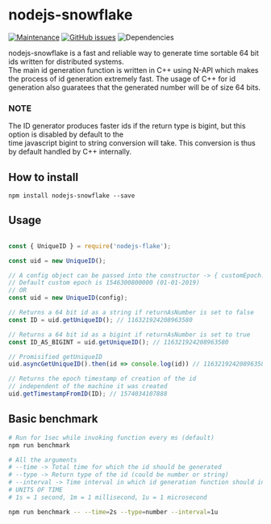 # nodejs-snowflake

[![Maintenance](https://img.shields.io/badge/Maintained%3F-yes-green.svg)](https://gitHub.com/utkarsh-pro/nodejs-snowflake/graphs/commit-activity)
[![GitHub issues](https://img.shields.io/github/issues/utkarsh-pro/nodejs-snowflake.svg)](https://gitHub.com/utkarsh-pro/nodejs-snowflake/issues/)
![Dependencies](https://img.shields.io/david/utkarsh-pro/nodejs-snowflake)

nodejs-snowflake is a fast and reliable way to generate time sortable 64 bit ids written for distributed systems.  
The main id generation function is written in C++ using N-API which makes the process of id generation extremely fast. The usage of C++
for id generation also guaratees that the generated number will be of size 64 bits.

### NOTE
The ID generator produces faster ids if the return type is bigint, but this option is disabled by default to the  
time javascript bigint to string conversion will take. This conversion is thus by default handled by C++ internally.

## How to install

```
npm install nodejs-snowflake --save
```

## Usage
```javascript

const { UniqueID } = require('nodejs-flake');

const uid = new UniqueID(); 

// A config object can be passed into the constructor -> { customEpoch: some_value, returnAsNumber: true | false }
// Default custom epoch is 1546300800000 (01-01-2019)
// OR
const uid = new UniqueID(config);

// Returns a 64 bit id as a string if returnAsNumber is set to false
const ID = uid.getUniqueID(); // 116321924208963580

// Returns a 64 bit id as a bigint if returnAsNumber is set to true
const ID_AS_BIGINT = uid.getUniqueID(); // 116321924208963580

// Promisified getUniqueID
uid.asyncGetUniqueID().then(id => console.log(id)) // 116321924208963580

// Returns the epoch timestamp of creation of the id 
// independent of the machine it was created
uid.getTimestampFromID(ID); // 1574034107888


```

## Basic benchmark
```bash
# Run for 1sec while invoking function every ms (default)
npm run benchmark 

# All the arguments
# --time -> Total time for which the id should be generated
# --type -> Return type of the id (could be number or string)
# --interval -> Time interval in which id generation function should invoked
# UNITS OF TIME
# 1s = 1 second, 1m = 1 millisecond, 1u = 1 microsecond

npm run benchmark -- --time=2s --type=number --interval=1u

```
